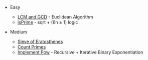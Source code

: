 - Easy
  - [LCM and GCD](https://www.geeksforgeeks.org/problems/lcm-and-gcd4516/1) - Euclidean Algorithm  
  - [isPrime](https://www.geeksforgeeks.org/problems/prime-number2314/1) - sqrt + (6n ± 1) logic  

- Medium
  - [Sieve of Eratosthenes](https://www.geeksforgeeks.org/problems/sieve-of-eratosthenes5242/1)  
  - [Count Primes](https://leetcode.com/problems/count-primes/description/)  
  - [Implement Pow](https://leetcode.com/problems/powx-n/description/) - Recursive + Iterative Binary Exponentiation
